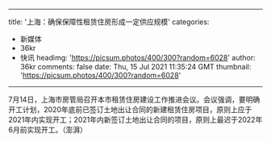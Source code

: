 
---
title: '上海：确保保障性租赁住房形成一定供应规模'
categories: 
 - 新媒体
 - 36kr
 - 快讯
headimg: 'https://picsum.photos/400/300?random=6028'
author: 36kr
comments: false
date: Thu, 15 Jul 2021 11:35:24 GMT
thumbnail: 'https://picsum.photos/400/300?random=6028'
---

<div>   
7月14日，上海市房管局召开本市租赁住房建设工作推进会议。会议强调，要明确开工计划，2020年底前已签订土地出让合同的新建租赁住房项目，原则上应于2021年内实现开工；2021年内新签订土地出让合同的项目，原则上最迟于2022年6月前实现开工。（澎湃）  
</div>
            